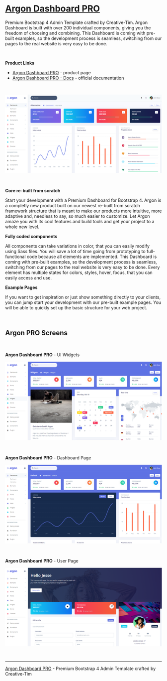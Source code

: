 # [Argon Dashboard PRO](https://www.creative-tim.com/product/argon-dashboard-pro?AFFILIATE=128200)

Premium Bootstrap 4 Admin Template crafted by Creative-Tim. Argon Dashboard is built with over 200 individual components, giving you the freedom of choosing and combining. This Dashboard is coming with pre-built examples, so the development process is seamless, switching from our pages to the real website is very easy to be done.

<br />

**Product Links**

- [Argon Dashboard PRO](https://www.creative-tim.com/product/argon-dashboard-pro?AFFILIATE=128200) - product page
- [Argon Dashboard PRO - Docs](https://demos.creative-tim.com/argon-dashboard-pro/docs/getting-started/overview.html) - official documentation

<br />

![Argon Dashboard PRO - Premium Bootstrap 4 Admin Template, the dashboard page.](https://raw.githubusercontent.com/admin-dashboards/argon-dashboard-pro/main/media/argon-dashboard-pro-screen.png)

<br />

**Core re-built from scratch**

Start your development with a Premium Dashboard for Bootstrap 4. Argon is a completly new product built on our newest re-built from scratch framework structure that is meant to make our products more intuitive, more adaptive and, needless to say, so much easier to customize. Let Argon amaze you with its cool features and build tools and get your project to a whole new level.

**Fully coded components**

All components can take variations in color, that you can easily modify using Sass files. You will save a lot of time going from prototyping to full-functional code because all elements are implemented. This Dashboard is coming with pre-built examples, so the development process is seamless, switching from our pages to the real website is very easy to 
be done. Every element has multiple states for colors, styles, hover, focus, that you can easily access and use.

**Example Pages**

If you want to get inspiration or just show something directly to your clients, you can jump start your development with our pre-built example pages. You will be able to quickly set up the basic structure for your web project.

<br />

## Argon PRO Screens

<br />

**Argon Dashboard PRO** - UI Widgets

![Argon Dashboard PRO - Premium Bootstrap 4 Admin Template, UI widgets page.](https://raw.githubusercontent.com/admin-dashboards/argon-dashboard-pro/main/media/argon-dashboard-pro-screen-widgets.png)

<br />

**Argon Dashboard PRO** - Dashboard Page

![Argon Dashboard PRO - Premium Bootstrap 4 Admin Template, Dashboard page.](https://raw.githubusercontent.com/admin-dashboards/argon-dashboard-pro/main/media/argon-dashboard-pro-screen-dashboard.png)

<br />

**Argon Dashboard PRO** - User Page

![Argon Dashboard PRO - Premium Bootstrap 4 Admin Template, User profile page.](https://raw.githubusercontent.com/admin-dashboards/argon-dashboard-pro/main/media/argon-dashboard-pro-screen-user.png)

<br />

---
[Argon Dashboard PRO](https://www.creative-tim.com/product/argon-dashboard-pro?AFFILIATE=128200) - Premium Bootstrap 4 Admin Template crafted by Creative-Tim



